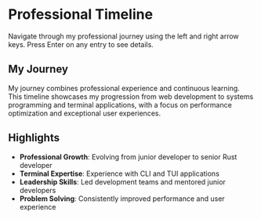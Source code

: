 # Professional Timeline

Navigate through my professional journey using the left and right arrow keys.
Press Enter on any entry to see details.

## My Journey

My journey combines professional experience and continuous learning. This timeline showcases my progression from web development to systems programming and terminal applications, with a focus on performance optimization and exceptional user experiences.

## Highlights

- **Professional Growth**: Evolving from junior developer to senior Rust developer
- **Terminal Expertise**: Experience with CLI and TUI applications
- **Leadership Skills**: Led development teams and mentored junior developers
- **Problem Solving**: Consistently improved performance and user experience